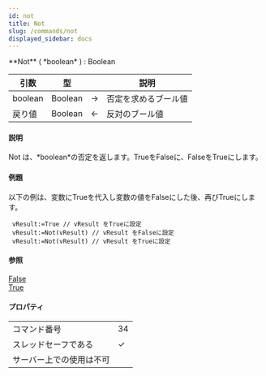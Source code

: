 ```yaml
---
id: not
title: Not
slug: /commands/not
displayed_sidebar: docs
---
```


<!--REF #_command_.Not.Syntax-->**Not** ( *boolean* ) : Boolean<!-- END REF-->
<!--REF #_command_.Not.Params-->
| 引数 | 型 |  | 説明 |
| --- | --- | --- | --- |
| boolean | Boolean | &#8594;  | 否定を求めるブール値 |
| 戻り値 | Boolean | &#8592; | 反対のブール値 |

<!-- END REF-->

#### 説明 

<!--REF #_command_.Not.Summary-->Not は、*boolean*の否定を返します。<!-- END REF-->TrueをFalseに、FalseをTrueにします。

#### 例題 

以下の例は、変数にTrueを代入し変数の値をFalseにした後、再びTrueにします。

```4d
 vResult:=True // vResult をTrueに設定
 vResult:=Not(vResult) // vResult をFalseに設定
 vResult:=Not(vResult) // vResult をTrueに設定
```

#### 参照 

[False](false.md)  
[True](true.md)  

#### プロパティ
|  |  |
| --- | --- |
| コマンド番号 | 34 |
| スレッドセーフである | &check; |
| サーバー上での使用は不可 ||


